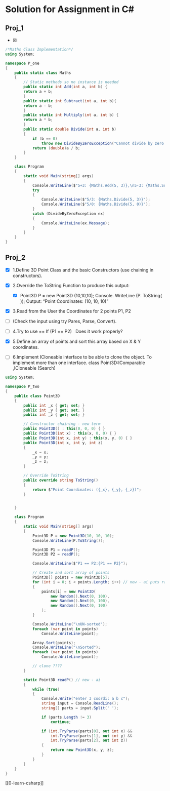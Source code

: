 
# Solution for Assignment in C#


## Proj_1 
- [x] 
```csharp
/*Maths Class Implementation*/
using System;

namespace P_one
{
    public static class Maths
    {
        // Static methods so no instance is needed
        public static int Add(int a, int b) {
		return a + b;
        }
        public static int Subtract(int a, int b){
        return a - b;
        }
        public static int Multiply(int a, int b) {
        return a * b;
        }
        public static double Divide(int a, int b)
        {
            if (b == 0)
                throw new DivideByZeroException("Cannot divide by zero.");
            return (double)a / b;
        }
    }

    class Program
    {
        static void Main(string[] args)
        {
            Console.WriteLine($"5+3: {Maths.Add(5, 3)},\n5-3: {Maths.Subtract(5, 3)}\n5*3: {Maths.Multiply(5, 3)}\n");
            try
            {
                Console.WriteLine($"5/3: {Maths.Divide(5, 3)}");
                Console.WriteLine($"5/0: {Maths.Divide(5, 0)}");
            }
            catch (DivideByZeroException ex)
            {
                Console.WriteLine(ex.Message);
            }
        }
    }
}
```


## Proj_2
- [x] 1.Define 3D Point Class and the basic Constructors (use chaining in constructors).
- [x] 2.Override the ToString Function to produce this output:
	- [x] Point3D P = new Point3D (10,10,10); Console. WriteLine (P. ToString( )); Output: “Point Coordinates: (10, 10, 10)”
- [x] 3.Read from the User the Coordinates for 2 points P1, P2 
- [ ] (Check the input using try Pares, Parse, Convert).

- [ ] 4.Try to use == If (P1 == P2)   Does it work properly? 
- [x] 5.Define an array of points and sort this array based on X & Y coordinates.
- [ ] 6.Implement ICloneable interface to be able to clone the object. To implement more than one interface.
	class Point3D:IComparable ,ICloneable (Search)


```csharp
using System;

namespace P_two
{
    public class Point3D
    {
        public int _x { get; set; }
        public int _y { get; set; }
        public int _z { get; set; }

        // Constructor chaining - new term
        public Point3D() : this(0, 0, 0) { }
        public Point3D(int x) : this(x, 0, 0) { }
        public Point3D(int x, int y) : this(x, y, 0) { }
        public Point3D(int x, int y, int z)
        {
            _x = x;
            _y = y;
            _z = z;
        }

        // Override ToString
        public override string ToString()
        {
            return $"Point Coordinates: ({_x}, {_y}, {_z})";
        }


    }

    class Program
    {
        static void Main(string[] args)
        {
            Point3D P = new Point3D(10, 10, 10);
            Console.WriteLine(P.ToString());

            Point3D P1 = readP();
            Point3D P2 = readP();

            Console.WriteLine($"P1 == P2:{P1 == P2}");

            // Create and sort array of points
            Point3D[] points = new Point3D[5];
            for (int i = 0; i < points.Length; i++) // new - ai puts random values
            {
                points[i] = new Point3D(
                    new Random().Next(0, 100),
                    new Random().Next(0, 100),
                    new Random().Next(0, 100)
                );
            }

            Console.WriteLine("\nUN-sorted");
            foreach (var point in points)
                Console.WriteLine(point);

            Array.Sort(points);
            Console.WriteLine("\nSorted");
            foreach (var point in points)
                Console.WriteLine(point);

            // clone ????
        }

        static Point3D readP() // new - ai
        {
            while (true)
            {
                Console.Write("enter 3 coordi: a b c");
                string input = Console.ReadLine();
                string[] parts = input.Split(' ');

                if (parts.Length != 3)
                    continue;

                if (int.TryParse(parts[0], out int x) &&
                    int.TryParse(parts[1], out int y) &&
                    int.TryParse(parts[2], out int z))
                {
                    return new Point3D(x, y, z);
                }
            }
        }
    }
}
```

[[0-learn-csharp]]